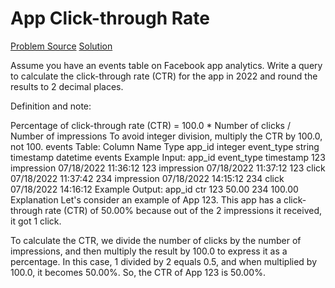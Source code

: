 # App Click-through Rate

[Problem Source](https://datalemur.com/questions/click-through-rate)
[Solution](solutions/028_app_ctr.sql)

Assume you have an events table on Facebook app analytics. Write a query to calculate the click-through rate (CTR) for the app in 2022 and round the results to 2 decimal places.

Definition and note:

Percentage of click-through rate (CTR) = 100.0 \* Number of clicks / Number of impressions
To avoid integer division, multiply the CTR by 100.0, not 100.
events Table:
Column Name Type
app_id integer
event_type string
timestamp datetime
events Example Input:
app_id event_type timestamp
123 impression 07/18/2022 11:36:12
123 impression 07/18/2022 11:37:12
123 click 07/18/2022 11:37:42
234 impression 07/18/2022 14:15:12
234 click 07/18/2022 14:16:12
Example Output:
app_id ctr
123 50.00
234 100.00
Explanation
Let's consider an example of App 123. This app has a click-through rate (CTR) of 50.00% because out of the 2 impressions it received, it got 1 click.

To calculate the CTR, we divide the number of clicks by the number of impressions, and then multiply the result by 100.0 to express it as a percentage. In this case, 1 divided by 2 equals 0.5, and when multiplied by 100.0, it becomes 50.00%. So, the CTR of App 123 is 50.00%.
